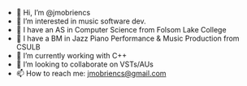 - 👋 Hi, I’m @jmobriencs
- 👀 I’m interested in music software dev.
- 📜 I have an AS in Computer Science from Folsom Lake College
- 📜 I have a BM in Jazz Piano Performance & Music Production from CSULB
- 🌱 I’m currently working with C++
- 💞️ I’m looking to collaborate on VSTs/AUs
- 📫 How to reach me: jmobriencs@gmail.com
